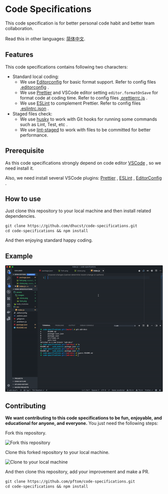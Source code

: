 # Code Specifications

This code specification is for better personal code habit and better team collaboration.

Read this in other languages: [简体中文](./README.zh-CN.md).

## Features

This code specifications contains following two characters:

- Standard local coding:
  - We use [Editorconfig](https://editorconfig.org/) for basic format support. Refer to config files [.editorconfig](./.editorconfig) .
  - We use [Prettier](https://prettier.io/) and VSCode editor setting `editor.formatOnSave` for format code at coding time. Refer to config files [.prettierrc.js](./.prettierrc.js) .
  - We use [ESLint](https://eslint.org/) to complement Prettier. Refer to config files [.eslintrc.json](./.eslintrc.json) .
- Staged files check:
  - We use [husky](https://github.com/typicode/husky) to work with Git hooks for running some commands such as Lint, Test, etc .
  - We use [lint-staged](https://github.com/okonet/lint-staged) to work with files to be committed for better performance.

## Prerequisite

As this code specifications strongly depend on code editor [VSCode](https://code.visualstudio.com/) , so we need install it.

Also, we need install several VSCode plugins: [Prettier](https://marketplace.visualstudio.com/items?itemName=esbenp.prettier-vscode) , [ESLint](https://marketplace.visualstudio.com/items?itemName=dbaeumer.vscode-eslint) , [EditorConfig](https://marketplace.visualstudio.com/items?itemName=EditorConfig.EditorConfig) .

## How to use

Just clone this repository to your local machine and then install related dependencies.

```shell
git clone https://github.com/dhucst/code-specifications.git
cd code-specifications && npm install
```

And then enjoying standard happy coding.

## Example

![See examples](./assets/images/example.gif)

## Contributing

**We want contributing to this code specifications to be fun, enjoyable, and educational for anyone, and everyone.** You just need the following steps:

Fork this repository.

![Fork this repository](/Users/pftom/Projects/ProgrammingLearning/packages/code-specifications/assets/images/fork.png)

Clone this forked repository to your local machine.

![Clone to your local machine](/Users/pftom/Projects/ProgrammingLearning/packages/code-specifications/assets/images/clone.png)

And then clone this repository, add your improvement and make a PR.

```shell
git clone https://github.com/pftom/code-specifications.git
cd code-specifications && npm install
```
